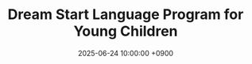 ---
layout: media_detail
title: "Dream Start Language Program for Young Children"
date: 2025-06-24 10:00:00 +0900
image: "250624.jpg"
detail: "Dr. Yim participated as an instructor in a program designed to prevent developmental delays and provide early intervention for young children."
long_detail: "Dr. Yim participated as an instructor in a program designed to prevent developmental delays and provide early intervention for young children. The program, organized by Seongdong-gu Dream Start, focused on strengthening parental capacity by helping caregivers learn practical ways to promote their child’s language development at home using picture books.<br>Dr. Yim introduced interactive book reading strategies—I (Join in), L (Let your child lead), S (Stimulate), and P (Personalize)—that stimulate language development.<br>Caregivers practiced applying these strategies with their children and received individualized feedback through hands-on picture book activities. 

[online] Available https://m.siminilbo.co.kr/news/newsview.php?ncode=1160280661088584"
---